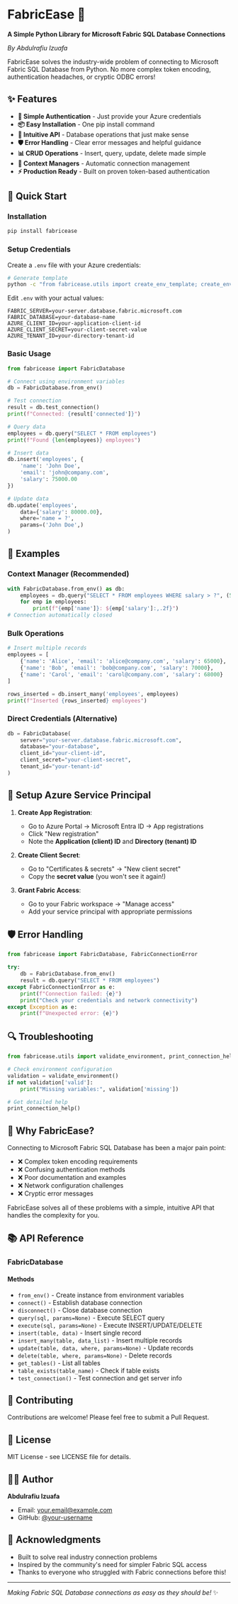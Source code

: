 # FabricEase 🚀

**A Simple Python Library for Microsoft Fabric SQL Database Connections**

*By Abdulrafiu Izuafa*

FabricEase solves the industry-wide problem of connecting to Microsoft Fabric SQL Database from Python. No more complex token encoding, authentication headaches, or cryptic ODBC errors!

## ✨ Features

- **🔐 Simple Authentication** - Just provide your Azure credentials
- **📦 Easy Installation** - One pip install command
- **🎯 Intuitive API** - Database operations that just make sense
- **🛡️ Error Handling** - Clear error messages and helpful guidance
- **📊 CRUD Operations** - Insert, query, update, delete made simple
- **🔧 Context Managers** - Automatic connection management
- **⚡ Production Ready** - Built on proven token-based authentication

## 🚀 Quick Start

### Installation

```bash
pip install fabricease
```

### Setup Credentials

Create a `.env` file with your Azure credentials:

```bash
# Generate template
python -c "from fabricease.utils import create_env_template; create_env_template()"
```

Edit `.env` with your actual values:

```env
FABRIC_SERVER=your-server.database.fabric.microsoft.com
FABRIC_DATABASE=your-database-name
AZURE_CLIENT_ID=your-application-client-id
AZURE_CLIENT_SECRET=your-client-secret-value
AZURE_TENANT_ID=your-directory-tenant-id
```

### Basic Usage

```python
from fabricease import FabricDatabase

# Connect using environment variables
db = FabricDatabase.from_env()

# Test connection
result = db.test_connection()
print(f"Connected: {result['connected']}")

# Query data
employees = db.query("SELECT * FROM employees")
print(f"Found {len(employees)} employees")

# Insert data
db.insert('employees', {
    'name': 'John Doe',
    'email': 'john@company.com',
    'salary': 75000.00
})

# Update data
db.update('employees', 
    data={'salary': 80000.00},
    where='name = ?', 
    params=('John Doe',)
)
```

## 📖 Examples

### Context Manager (Recommended)

```python
with FabricDatabase.from_env() as db:
    employees = db.query("SELECT * FROM employees WHERE salary > ?", (50000,))
    for emp in employees:
        print(f"{emp['name']}: ${emp['salary']:,.2f}")
# Connection automatically closed
```

### Bulk Operations

```python
# Insert multiple records
employees = [
    {'name': 'Alice', 'email': 'alice@company.com', 'salary': 65000},
    {'name': 'Bob', 'email': 'bob@company.com', 'salary': 70000},
    {'name': 'Carol', 'email': 'carol@company.com', 'salary': 68000}
]

rows_inserted = db.insert_many('employees', employees)
print(f"Inserted {rows_inserted} employees")
```

### Direct Credentials (Alternative)

```python
db = FabricDatabase(
    server="your-server.database.fabric.microsoft.com",
    database="your-database",
    client_id="your-client-id",
    client_secret="your-client-secret",
    tenant_id="your-tenant-id"
)
```

## 🔧 Setup Azure Service Principal

1. **Create App Registration**:
   - Go to Azure Portal → Microsoft Entra ID → App registrations
   - Click "New registration"
   - Note the **Application (client) ID** and **Directory (tenant) ID**

2. **Create Client Secret**:
   - Go to "Certificates & secrets" → "New client secret"
   - Copy the **secret value** (you won't see it again!)

3. **Grant Fabric Access**:
   - Go to your Fabric workspace → "Manage access"
   - Add your service principal with appropriate permissions

## 🛡️ Error Handling

```python
from fabricease import FabricDatabase, FabricConnectionError

try:
    db = FabricDatabase.from_env()
    result = db.query("SELECT * FROM employees")
except FabricConnectionError as e:
    print(f"Connection failed: {e}")
    print("Check your credentials and network connectivity")
except Exception as e:
    print(f"Unexpected error: {e}")
```

## 🔍 Troubleshooting

```python
from fabricease.utils import validate_environment, print_connection_help

# Check environment configuration
validation = validate_environment()
if not validation['valid']:
    print("Missing variables:", validation['missing'])

# Get detailed help
print_connection_help()
```

## 🎯 Why FabricEase?

Connecting to Microsoft Fabric SQL Database has been a major pain point:

- ❌ Complex token encoding requirements
- ❌ Confusing authentication methods  
- ❌ Poor documentation and examples
- ❌ Network configuration challenges
- ❌ Cryptic error messages

FabricEase solves all of these problems with a simple, intuitive API that handles the complexity for you.

## 📚 API Reference

### FabricDatabase

#### Methods

- `from_env()` - Create instance from environment variables
- `connect()` - Establish database connection
- `disconnect()` - Close database connection
- `query(sql, params=None)` - Execute SELECT query
- `execute(sql, params=None)` - Execute INSERT/UPDATE/DELETE
- `insert(table, data)` - Insert single record
- `insert_many(table, data_list)` - Insert multiple records
- `update(table, data, where, params=None)` - Update records
- `delete(table, where, params=None)` - Delete records
- `get_tables()` - List all tables
- `table_exists(table_name)` - Check if table exists
- `test_connection()` - Test connection and get server info

## 🤝 Contributing

Contributions are welcome! Please feel free to submit a Pull Request.

## 📄 License

MIT License - see LICENSE file for details.

## 👨‍💻 Author

**Abdulrafiu Izuafa**
- Email: your.email@example.com
- GitHub: [@your-username](https://github.com/your-username)

## 🙏 Acknowledgments

- Built to solve real industry connection problems
- Inspired by the community's need for simpler Fabric SQL access
- Thanks to everyone who struggled with Fabric connections before this! 

---

*Making Fabric SQL Database connections as easy as they should be!* ✨
